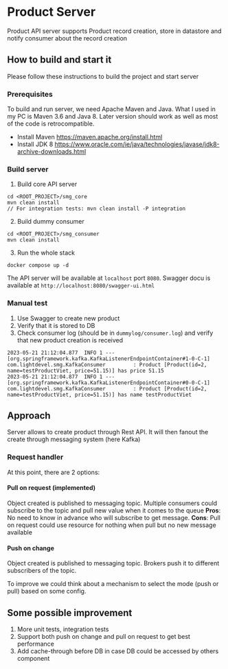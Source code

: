 # Product Server
Product API server supports Product record creation, store in datastore and notify consumer about the record creation

## How to build and start it
Please follow these instructions to build the project and start server
### Prerequisites
To build and run server, we need Apache Maven and Java. What I used in my PC is Maven 3.6 and Java 8. Later version should work as well as most of the code is retrocompatible. 
- Install Maven https://maven.apache.org/install.html
- Install JDK 8 https://www.oracle.com/ie/java/technologies/javase/jdk8-archive-downloads.html
### Build server

1. Build core API server
```
cd <ROOT_PROJECT>/smg_core
mvn clean install
// For integration tests: mvn clean install -P integration
``` 
2. Build dummy consumer
```
cd <ROOT_PROJECT>/smg_consumer
mvn clean install
```
3. Run the whole stack
```
docker compose up -d
```
The API server will be available at `localhost` port `8080`. Swagger docu is available at `http://localhost:8080/swagger-ui.html`

### Manual test
1. Use Swagger to create new product
2. Verify that it is stored to DB
3. Check consumer log (should be in `dummylog/consumer.log`) and verify that new product creation is received
```
2023-05-21 21:12:04.877  INFO 1 --- [org.springframework.kafka.KafkaListenerEndpointContainer#1-0-C-1] com.lightdevel.smg.KafkaConsumer         : Product [Product(id=2, name=testProductViet, price=51.15)] has price 51.15
2023-05-21 21:12:04.877  INFO 1 --- [org.springframework.kafka.KafkaListenerEndpointContainer#0-0-C-1] com.lightdevel.smg.KafkaConsumer         : Product [Product(id=2, name=testProductViet, price=51.15)] has name testProductViet
```

## Approach
Server allows to create product through Rest API. It will then fanout the create through messaging system (here Kafka)

### Request handler
At this point, there are 2 options:
#### Pull on request (implemented)
Object created is published to messaging topic. Multiple consumers could subscribe to the topic and pull new value when it comes to the queue
**Pros**: No need to know in advance who will subscribe to get message.
**Cons**: Pull on request could use resource for nothing when pull but no new message available
#### Push on change
Object created is published to messaging topic. Brokers push it to different subscribers of the topic.

To improve we could think about a mechanism to select the mode (push or pull) based on some config.

## Some possible improvement
1. More unit tests, integration tests
2. Support both push on change and pull on request to get best performance
3. Add cache-through before DB in case DB could be accessed by others component
